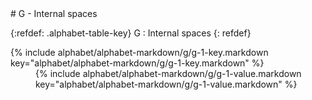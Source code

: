  <div data-role="collapsible" data-inset="false" markdown="1">
 # G - Internal spaces

{:refdef: .alphabet-table-key}
G
: Internal spaces
{: refdef}


<dt markdown='block' >
{% include alphabet/alphabet-markdown/g/g-1-key.markdown key="alphabet/alphabet-markdown/g/g-1-key.markdown" %}
</dt>
<dd markdown='1'>
{% include alphabet/alphabet-markdown/g/g-1-value.markdown key="alphabet/alphabet-markdown/g/g-1-value.markdown" %}
</dd>


 </div>
